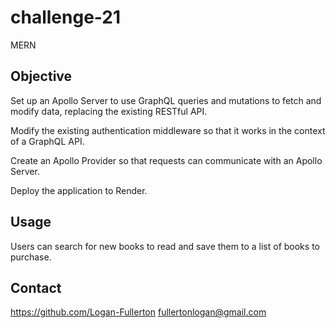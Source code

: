 # challenge-21

MERN

## Objective

Set up an Apollo Server to use GraphQL queries and mutations to fetch and modify data, replacing the existing RESTful API.

Modify the existing authentication middleware so that it works in the context of a GraphQL API.

Create an Apollo Provider so that requests can communicate with an Apollo Server.

Deploy the application to Render.

## Usage

Users can search for new books to read and save them to a list of books to purchase.

## Contact

https://github.com/Logan-Fullerton
fullertonlogan@gmail.com
